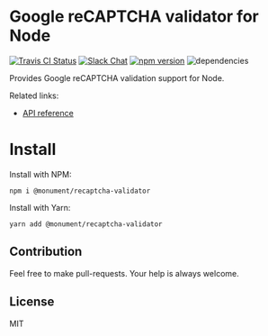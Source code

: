 # Google reCAPTCHA validator for Node

[![Travis CI Status](https://img.shields.io/travis/monumentjs/recaptcha-validator/master.svg?logo=travis)](https://travis-ci.org/monumentjs/recaptcha-validator)
[![Slack Chat](https://img.shields.io/badge/slack-chat-brightgreen.svg?logo=slack)](https://join.slack.com/t/monumentjs/shared_invite/enQtNDY1ODA1MTExMzQ4LTI0MjllODEwOTk5MjM0NGIwY2YwNzVjNDU3YjEwYzYwYTNjMmI0NjFkNmNjMDFlMjA1NzgzODk0NjcxZTc4NjM)
[![npm version](https://badge.fury.io/js/%40monument%2Frecaptcha-validator.svg)](https://badge.fury.io/js/%40monument%2Frecaptcha-validator)
![dependencies](https://david-dm.org/monumentjs/recaptcha-validator.svg)

Provides Google reCAPTCHA validation support for Node.

Related links:

- [API reference](https://monumentjs.github.io/package/recaptcha-validator)

# Install

Install with NPM:

```
npm i @monument/recaptcha-validator
```

Install with Yarn:

```
yarn add @monument/recaptcha-validator
```

## Contribution

Feel free to make pull-requests.
Your help is always welcome.


## License

MIT

